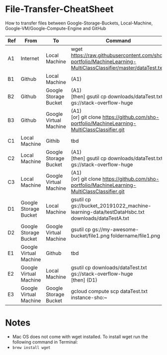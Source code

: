 # File-Transfer-CheatSheet
How to transfer files between Google-Storage-Buckets, Local-Machine, Google-VM/Google-Compute-Engine and GitHub

| Ref | From                   | To                     | Command
| --- | ---------------------- | ---------------------- | ---------------------------------------------------------------------------------------------------------------- 
| A1  | Internet               | Local Machine          | wget https://raw.githubusercontent.com/sho-portfolio/MachineLearning-MultiClassClassifier/master/dataTest.txt    
| B1  | Github                 | Local Machine          | (A1)                                                                                                               
| B2  | Github                 | Google Storage Bucket  | (A1) <br/>[then] gsutil cp downloads/dataTest.txt gs://stack-overflow-huge                                            
| B3  | Github                 | Google Virtual Machine | (A1) <br/>[or] git clone https://github.com/sho-portfolio/MachineLearning-MultiClassClassifier.git                    
| C1  | Local Machine          | Githib                 | tbd
| C2  | Local Machine          | Google Storage Bucket  | (A1) <br/>[then] gsutil cp downloads/dataTest.txt gs://stack-overflow-huge
| C3  | Local Machine          | Google Virtual Machine | (A1) <br/>[or] git clone https://github.com/sho-portfolio/MachineLearning-MultiClassClassifier.git
| D1  | Google Storage Bucket  | Local Machine          | gsutil cp gs://bucket_20191022_machine-learning-data/testDataHsbc.txt downloads/dataTestA.txt 
| D2  | Google Storage Bucket  | Google Virtual Machine | gsutil cp gs://my-awesome-bucket/file1.png foldername/file1.png
| E1  | Google Virtual Machine | Github                 | tbd
| E2  | Google Virtual Machine | Local Machine          | gsutil cp downloads/dataTest.txt gs://stack-overflow-huge <br/> [then] (D1)
| E3  | Google Virtual Machine | Google Storage Bucket  | gcloud compute scp dataTest.txt instance-sho:~


# Notes
* Mac OS does not come with wget installed.  To install wget run the following command in Terminal:
*  ```brew install wget```
